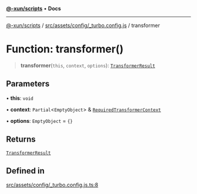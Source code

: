 [**@-xun/scripts**](../../../../../README.md) • **Docs**

***

[@-xun/scripts](../../../../../README.md) / [src/assets/config/\_turbo.config.js](../README.md) / transformer

# Function: transformer()

> **transformer**(`this`, `context`, `options`): [`TransformerResult`](../../../type-aliases/TransformerResult.md)

## Parameters

• **this**: `void`

• **context**: `Partial`\<`EmptyObject`\> & [`RequiredTransformerContext`](../../../type-aliases/RequiredTransformerContext.md)

• **options**: `EmptyObject` = `{}`

## Returns

[`TransformerResult`](../../../type-aliases/TransformerResult.md)

## Defined in

[src/assets/config/\_turbo.config.js.ts:8](https://github.com/Xunnamius/xscripts/blob/f84693679e326b03b40dc7577e79e1f4160b286e/src/assets/config/_turbo.config.js.ts#L8)
